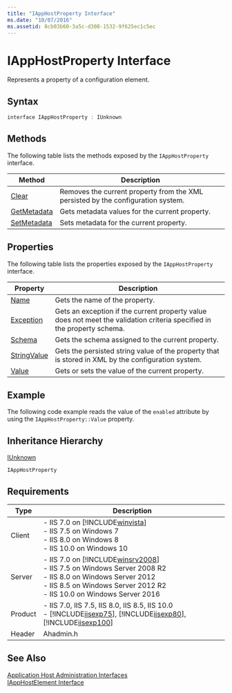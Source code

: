 ```yaml
---
title: "IAppHostProperty Interface"
ms.date: "10/07/2016"
ms.assetid: 8cb03b60-3a5c-d308-1532-9f625ec1c5ec
---
```

# IAppHostProperty Interface
Represents a property of a configuration element.  
  
## Syntax  
  
```cpp  
interface IAppHostProperty : IUnknown  
```  
  
## Methods  
 The following table lists the methods exposed by the `IAppHostProperty` interface.  
  
|Method|Description|  
|------------|-----------------|  
|[Clear](../../web-development-reference\native-code-api-reference/iapphostproperty-clear-method.md)|Removes the current property from the XML persisted by the configuration system.|  
|[GetMetadata](../../web-development-reference\native-code-api-reference/iapphostproperty-getmetadata-method.md)|Gets metadata values for the current property.|  
|[SetMetadata](../../web-development-reference\native-code-api-reference/iapphostproperty-setmetadata-method.md)|Sets metadata for the current property.|  
  
## Properties  
 The following table lists the properties exposed by the `IAppHostProperty` interface.  
  
|Property|Description|  
|--------------|-----------------|  
|[Name](../../web-development-reference\native-code-api-reference/iapphostproperty-name-property.md)|Gets the name of the property.|  
|[Exception](../../web-development-reference\native-code-api-reference/iapphostproperty-exception-property.md)|Gets an exception if the current property value does not meet the validation criteria specified in the property schema.|  
|[Schema](../../web-development-reference\native-code-api-reference/iapphostproperty-schema-property.md)|Gets the schema assigned to the current property.|  
|[StringValue](../../web-development-reference\native-code-api-reference/iapphostproperty-stringvalue-property.md)|Gets the persisted string value of the property that is stored in XML by the configuration system.|  
|[Value](../../web-development-reference\native-code-api-reference/iapphostproperty-value-property.md)|Gets or sets the value of the current property.|  
  
## Example  
 The following code example reads the value of the `enabled` attribute by using the `IAppHostProperty::Value` property.  
  
<!-- TODO: review snippet reference  [!CODE [IAppHostAdminLibrary#2](IAppHostAdminLibrary#2)]  -->  
  
## Inheritance Hierarchy  
 [IUnknown](https://go.microsoft.com/fwlink/?LinkId=55951)  
  
 `IAppHostProperty`  
  
## Requirements  
  
|Type|Description|  
|----------|-----------------|  
|Client|-   IIS 7.0 on [!INCLUDE[winvista](../../wmi-provider/includes/winvista-md.md)]<br />-   IIS 7.5 on Windows 7<br />-   IIS 8.0 on Windows 8<br />-   IIS 10.0 on Windows 10|  
|Server|-   IIS 7.0 on [!INCLUDE[winsrv2008](../../wmi-provider/includes/winsrv2008-md.md)]<br />-   IIS 7.5 on Windows Server 2008 R2<br />-   IIS 8.0 on Windows Server 2012<br />-   IIS 8.5 on Windows Server 2012 R2<br />-   IIS 10.0 on Windows Server 2016|  
|Product|-   IIS 7.0, IIS 7.5, IIS 8.0, IIS 8.5, IIS 10.0<br />-   [!INCLUDE[iisexp75](../../web-development-reference/native-code-api-reference/includes/iisexp75-md.md)], [!INCLUDE[iisexp80](../../web-development-reference/native-code-api-reference/includes/iisexp80-md.md)], [!INCLUDE[iisexp100](../../web-development-reference/native-code-api-reference/includes/iisexp100-md.md)]|  
|Header|Ahadmin.h|  
  
## See Also  
 [Application Host Administration Interfaces](../../web-development-reference\native-code-api-reference/application-host-administration-interfaces.md)   
 [IAppHostElement Interface](../../web-development-reference\native-code-api-reference/iapphostelement-interface.md)